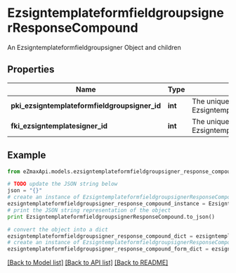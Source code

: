 # EzsigntemplateformfieldgroupsignerResponseCompound

An Ezsigntemplateformfieldgroupsigner Object and children

## Properties
Name | Type | Description | Notes
------------ | ------------- | ------------- | -------------
**pki_ezsigntemplateformfieldgroupsigner_id** | **int** | The unique ID of the Ezsigntemplateformfieldgroupsigner | 
**fki_ezsigntemplatesigner_id** | **int** | The unique ID of the Ezsigntemplatesigner | 

## Example

```python
from eZmaxApi.models.ezsigntemplateformfieldgroupsigner_response_compound import EzsigntemplateformfieldgroupsignerResponseCompound

# TODO update the JSON string below
json = "{}"
# create an instance of EzsigntemplateformfieldgroupsignerResponseCompound from a JSON string
ezsigntemplateformfieldgroupsigner_response_compound_instance = EzsigntemplateformfieldgroupsignerResponseCompound.from_json(json)
# print the JSON string representation of the object
print EzsigntemplateformfieldgroupsignerResponseCompound.to_json()

# convert the object into a dict
ezsigntemplateformfieldgroupsigner_response_compound_dict = ezsigntemplateformfieldgroupsigner_response_compound_instance.to_dict()
# create an instance of EzsigntemplateformfieldgroupsignerResponseCompound from a dict
ezsigntemplateformfieldgroupsigner_response_compound_form_dict = ezsigntemplateformfieldgroupsigner_response_compound.from_dict(ezsigntemplateformfieldgroupsigner_response_compound_dict)
```
[[Back to Model list]](../README.md#documentation-for-models) [[Back to API list]](../README.md#documentation-for-api-endpoints) [[Back to README]](../README.md)


